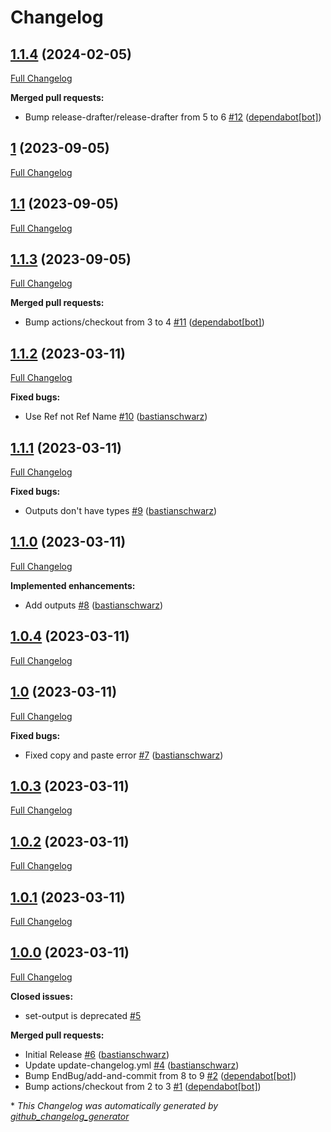 # Changelog

## [1.1.4](https://github.com/codenamephp/workflows.common/tree/1.1.4) (2024-02-05)

[Full Changelog](https://github.com/codenamephp/workflows.common/compare/1...1.1.4)

**Merged pull requests:**

- Bump release-drafter/release-drafter from 5 to 6 [\#12](https://github.com/codenamephp/workflows.common/pull/12) ([dependabot[bot]](https://github.com/apps/dependabot))

## [1](https://github.com/codenamephp/workflows.common/tree/1) (2023-09-05)

[Full Changelog](https://github.com/codenamephp/workflows.common/compare/1.1...1)

## [1.1](https://github.com/codenamephp/workflows.common/tree/1.1) (2023-09-05)

[Full Changelog](https://github.com/codenamephp/workflows.common/compare/1.1.3...1.1)

## [1.1.3](https://github.com/codenamephp/workflows.common/tree/1.1.3) (2023-09-05)

[Full Changelog](https://github.com/codenamephp/workflows.common/compare/1.1.2...1.1.3)

**Merged pull requests:**

- Bump actions/checkout from 3 to 4 [\#11](https://github.com/codenamephp/workflows.common/pull/11) ([dependabot[bot]](https://github.com/apps/dependabot))

## [1.1.2](https://github.com/codenamephp/workflows.common/tree/1.1.2) (2023-03-11)

[Full Changelog](https://github.com/codenamephp/workflows.common/compare/1.1.1...1.1.2)

**Fixed bugs:**

- Use Ref not Ref Name [\#10](https://github.com/codenamephp/workflows.common/pull/10) ([bastianschwarz](https://github.com/bastianschwarz))

## [1.1.1](https://github.com/codenamephp/workflows.common/tree/1.1.1) (2023-03-11)

[Full Changelog](https://github.com/codenamephp/workflows.common/compare/1.1.0...1.1.1)

**Fixed bugs:**

- Outputs don't have types [\#9](https://github.com/codenamephp/workflows.common/pull/9) ([bastianschwarz](https://github.com/bastianschwarz))

## [1.1.0](https://github.com/codenamephp/workflows.common/tree/1.1.0) (2023-03-11)

[Full Changelog](https://github.com/codenamephp/workflows.common/compare/1.0.4...1.1.0)

**Implemented enhancements:**

- Add outputs [\#8](https://github.com/codenamephp/workflows.common/pull/8) ([bastianschwarz](https://github.com/bastianschwarz))

## [1.0.4](https://github.com/codenamephp/workflows.common/tree/1.0.4) (2023-03-11)

[Full Changelog](https://github.com/codenamephp/workflows.common/compare/1.0...1.0.4)

## [1.0](https://github.com/codenamephp/workflows.common/tree/1.0) (2023-03-11)

[Full Changelog](https://github.com/codenamephp/workflows.common/compare/1.0.3...1.0)

**Fixed bugs:**

- Fixed copy and paste error [\#7](https://github.com/codenamephp/workflows.common/pull/7) ([bastianschwarz](https://github.com/bastianschwarz))

## [1.0.3](https://github.com/codenamephp/workflows.common/tree/1.0.3) (2023-03-11)

[Full Changelog](https://github.com/codenamephp/workflows.common/compare/1.0.2...1.0.3)

## [1.0.2](https://github.com/codenamephp/workflows.common/tree/1.0.2) (2023-03-11)

[Full Changelog](https://github.com/codenamephp/workflows.common/compare/1.0.1...1.0.2)

## [1.0.1](https://github.com/codenamephp/workflows.common/tree/1.0.1) (2023-03-11)

[Full Changelog](https://github.com/codenamephp/workflows.common/compare/1.0.0...1.0.1)

## [1.0.0](https://github.com/codenamephp/workflows.common/tree/1.0.0) (2023-03-11)

[Full Changelog](https://github.com/codenamephp/workflows.common/compare/d93eeaab08ca03dc1dea324d964051b7872b7c9f...1.0.0)

**Closed issues:**

- set-output is deprecated [\#5](https://github.com/codenamephp/workflows.common/issues/5)

**Merged pull requests:**

- Initial Release [\#6](https://github.com/codenamephp/workflows.common/pull/6) ([bastianschwarz](https://github.com/bastianschwarz))
- Update update-changelog.yml [\#4](https://github.com/codenamephp/workflows.common/pull/4) ([bastianschwarz](https://github.com/bastianschwarz))
- Bump EndBug/add-and-commit from 8 to 9 [\#2](https://github.com/codenamephp/workflows.common/pull/2) ([dependabot[bot]](https://github.com/apps/dependabot))
- Bump actions/checkout from 2 to 3 [\#1](https://github.com/codenamephp/workflows.common/pull/1) ([dependabot[bot]](https://github.com/apps/dependabot))



\* *This Changelog was automatically generated by [github_changelog_generator](https://github.com/github-changelog-generator/github-changelog-generator)*
